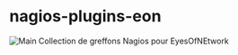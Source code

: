 # nagios-plugins-eon
![Main](https://github.com/ChamMach/nagios-plugins-eon/workflows/Deploy%20to%20EON/badge.svg?branch=ci_cd)
Collection de greffons Nagios pour EyesOfNEtwork
